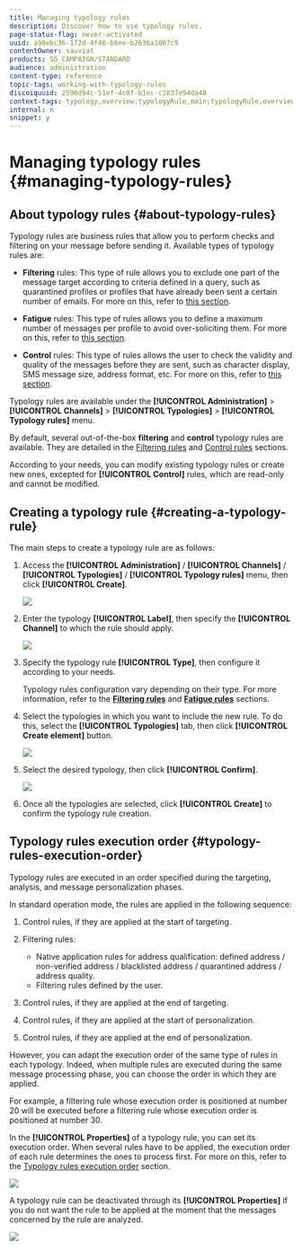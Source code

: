 ```yaml
---
title: Managing typology rules
description: Discover how to use typology rules.
page-status-flag: never-activated
uuid: a98ebc36-172d-4f46-b6ee-b2636a1007c9
contentOwner: sauviat
products: SG_CAMPAIGN/STANDARD
audience: administration
content-type: reference
topic-tags: working-with-typology-rules
discoiquuid: 2590d94c-51ef-4c0f-b1ec-c2837e94da40
context-tags: typology,overview;typologyRule,main;typologyRule,overview
internal: n
snippet: y
---
```


# Managing typology rules {#managing-typology-rules}

## About typology rules {#about-typology-rules}

Typology rules are business rules that allow you to perform checks and filtering on your message before sending it. Available types of typology rules are:

* **Filtering** rules: This type of rule allows you to exclude one part of the message target according to criteria defined in a query, such as quarantined profiles or profiles that have already been sent a certain number of emails. For more on this, refer to [this section](../../sending/using/filtering-rules.md).

* **Fatigue** rules: This type of rules allows you to define a maximum number of messages per profile to avoid over-soliciting them. For more on this, refer to [this section](../../sending/using/fatigue-rules.md).

* **Control** rules: This type of rules allows the user to check the validity and quality of the messages before they are sent, such as character display, SMS message size, address format, etc. For more on this, refer to [this section](../../sending/using/control-rules.md).

Typology rules are available under the **[!UICONTROL Administration]** > **[!UICONTROL Channels]** > **[!UICONTROL Typologies]** > **[!UICONTROL Typology rules]** menu.

By default, several out-of-the-box **filtering** and **control** typology rules are available. They are detailed in the [Filtering rules](../../sending/using/fatigue-rules.md) and [Control rules](../../sending/using/control-rules.md) sections.

According to your needs, you can modify existing typology rules or create new ones, excepted for **[!UICONTROL Control]** rules, which are read-only and cannot be modified.

## Creating a typology rule {#creating-a-typology-rule}

The main steps to create a typology rule are as follows:

1. Access the **[!UICONTROL Administration]** / **[!UICONTROL Channels]** / **[!UICONTROL Typologies]** / **[!UICONTROL Typology rules]** menu, then click **[!UICONTROL Create]**.

	![](assets/typology_create-rule.png)

1. Enter the typology **[!UICONTROL Label]**, then specify the **[!UICONTROL Channel]** to which the rule should apply.

	![](assets/typology-rule-label.png)

1. Specify the typology rule **[!UICONTROL Type]**, then configure it according to your needs.

	Typology rules configuration vary depending on their type. For more information, refer to the **[Filtering rules](../../sending/using/filtering-rules.md)** and **[Fatigue rules](../../sending/using/fatigue-rules.md)** sections.

1. Select the typologies in which you want to include the new rule. To do this, select the **[!UICONTROL Typologies]** tab, then click **[!UICONTROL Create element]** button.

	![](assets/typology-typologies-tab.png)

1. Select the desired typology, then click **[!UICONTROL Confirm]**.

	![](assets/typology-link.png)

1. Once all the typologies are selected, click **[!UICONTROL Create]** to confirm the typology rule creation.

## Typology rules execution order {#typology-rules-execution-order}

Typology rules are executed in an order specified during the targeting, analysis, and message personalization phases.

In standard operation mode, the rules are applied in the following sequence:

1. Control rules, if they are applied at the start of targeting.
1. Filtering rules:

    * Native application rules for address qualification: defined address / non-verified address / blacklisted address / quarantined address / address quality.
    * Filtering rules defined by the user.

1. Control rules, if they are applied at the end of targeting.
1. Control rules, if they are applied at the start of personalization.
1. Control rules, if they are applied at the end of personalization.

However, you can adapt the execution order of the same type of rules in each typology. Indeed, when multiple rules are executed during the same message processing phase, you can choose the order in which they are applied.

For example, a filtering rule whose execution order is positioned at number 20 will be executed before a filtering rule whose execution order is positioned at number 30.

In the **[!UICONTROL Properties]** of a typology rule, you can set its execution order. When several rules have to be applied, the execution order of each rule determines the ones to process first. For more on this, refer to the [Typology rules execution order](#typology-rules-execution-order) section.

![](assets/typology_rule-active.png)

A typology rule can be deactivated through its **[!UICONTROL Properties]** if you do not want the rule to be applied at the moment that the messages concerned by the rule are analyzed.

![](assets/typology_rule-order.png)